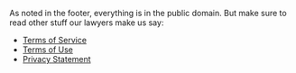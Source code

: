 As noted in the footer, everything is in the public domain. But make sure to read other stuff our lawyers make us say:

- <a href="/terms-of-service" class="view">Terms of Service</a>
- <a href="/terms-of-use" class="view">Terms of Use</a>
- <a href="/privacy-statement" class="view">Privacy Statement</a>

